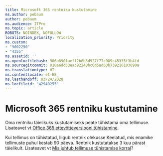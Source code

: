 ```yaml
---
title: Microsoft 365 rentniku kustutamine
ms.author: pebaum
author: pebaum
ms.audience: ITPro
ms.topic: article
ROBOTS: NOINDEX, NOFOLLOW
localization_priority: Priority
ms.custom:
- "9002250"
- "4355"
ms.assetid: ''
ms.openlocfilehash: 906a8901aeff2b6b3d927f77c989c45335f3b4fd
ms.sourcegitcommit: 018aadd53eac92248bc6d5ad63b739216103090a
ms.translationtype: HT
ms.contentlocale: et-EE
ms.lasthandoff: 03/24/2020
ms.locfileid: "42940255"
---
```

# <a name="delete-microsoft-365-tenant"></a>Microsoft 365 rentniku kustutamine

Oma rentniku täielikuks kustutamiseks peate tühistama oma tellimuse. Lisateavet vt [Office 365 ettevõtteversiooni tühistamine](https://docs.microsoft.com/microsoft-365/commerce/subscriptions/cancel-your-subscription?view=o365-worldwide). 
 
Kui tellimus on tühistatud, liigub rentnik olekusse Keelatud, mis enamike tellimuste puhul kestab 90 päeva. Rentnik kustutatakse 3 kuu pärast täielikult. Lisateavet vt [Mis juhtub tellimuse tühistamise korral](https://docs.microsoft.com/microsoft-365/commerce/subscriptions/cancel-your-subscription?view=o365-worldwide#what-happens-when-you-cancel-a-subscription)?
